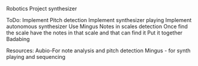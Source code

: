 Robotics Project synthesizer

ToDo:
	Implement Pitch detection
	Implement synthesizer playing
	Implement autonomous synthesizer
		Use Mingus Notes in scales detection
		Once find the scale have the notes in that scale and that can find it
	Put it together
	Badabing


Resources:
	Aubio-For note analysis and pitch detection
	Mingus - for synth playing and sequencing


